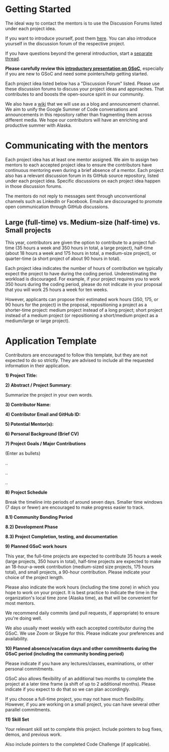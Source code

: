 # Getting Started
The ideal way to contact the mentors is to use the Discussion Forums listed under each project idea. 

If you want to introduce yourself, post them [here](https://github.com/uaanchorage/GSoC/discussions/1). You can also introduce yourself in the discussion forum of the respective project.

If you have questions beyond the general introduction, start a [separate thread](https://github.com/uaanchorage/GSoC/discussions/). 

**Please carefully review this [introductory presentation on GSoC](https://pradeeban.github.io/_pages/foss.html/)**, especially if you are new to GSoC and need some pointers/help getting started.

Each project idea listed below has a "Discussion Forum" listed. Please use these discussion forums to discuss your project ideas and approaches. That contributes to and boosts the open-source spirit in our community. 

We also have a [wiki](https://github.com/uaanchorage/GSoC/wiki) that we will use as a blog and announcement channel. We aim to unify the Google Summer of Code conversations and announcements in this repository rather than fragmenting them across different media. We hope our contributors will have an enriching and productive summer with Alaska.

# Communicating with the mentors

Each project idea has at least one mentor assigned. We aim to assign two mentors to each accepted project idea to ensure the contributors have continuous mentoring even during a brief absence of a mentor. Each project also has a relevant discussion forum in its GitHub source repository, listed under each project idea. Specific discussions on each project idea happen in those discussion forums.

The mentors do not reply to messages sent through unconventional channels such as LinkedIn or Facebook. Emails are discouraged to promote open communication through GitHub discussions.

## Large (full-time) vs. Medium-size (half-time) vs. Small projects

This year, contributors are given the option to contribute to a project full-time (35 hours a week and 350 hours in total, a large project), half-time (about 18 hours a week and 175 hours in total, a medium-size project), or quarter-time (a short project of about 90 hours in total). 

Each project idea indicates the number of hours of contribution we typically expect the project to have during the coding period. Underestimating the workload is discouraged. For example, if your project requires you to work 350 hours during the coding period, please do not indicate in your proposal that you will work 25 hours a week for ten weeks. 

However, applicants can propose their estimated work hours (350, 175, or 90 hours for the project) in the proposal, repositioning a project as a shorter-time project: medium project instead of a long project; short project instead of a medium project (or repositioning a short/medium project as a medium/large or large project).


# Application Template

Contributors are encouraged to follow this template, but they are not expected to do so strictly. They are advised to include all the requested information in their application.

**1) Project Title:**

**2) Abstract / Project Summary**:

Summarize the project in your own words.

**3) Contributor Name:**

**4) Contributor Email and GitHub ID:**

**5) Potential Mentor(s):**

**6) Personal Background (Brief CV)**

**7) Project Goals / Major Contributions**

(Enter as bullets)

..
     
..
     
..

**8) Project Schedule**

Break the timeline into periods of around seven days. Smaller time windows (7 days or fewer) are encouraged to make progress easier to track.

**8.1) Community Bonding Period**

**8.2) Development Phase**

**8.3) Project Completion, testing, and documentation**

**9) Planned GSoC work hours**

This year, the full-time projects are expected to contribute 35 hours a week (large projects, 350 hours in total), half-time projects are expected to make an 18-hour-a-week contribution (medium-sized size projects, 175 hours total), and small projects, a 90-hour contribution. Please indicate your choice of the project length. 

Please also indicate the work hours (including the time zone) in which you hope to work on your project. It is best practice to indicate the time in the organization's local time zone (Alaska time), as that will be convenient for most mentors.

We recommend daily commits (and pull requests, if appropriate) to ensure you're doing well.

We also usually meet weekly with each accepted contributor during the GSoC. We use Zoom or Skype for this. Please indicate your preferences and availability.

**10) Planned absence/vacation days and other commitments during the GSoC period (including the community bonding period)**

Please indicate if you have any lectures/classes, examinations, or other personal commitments.

GSoC  also allows flexibility of an additional two months to complete the project at a later time frame (a shift of up to 2 additional months). Please indicate if you expect to do that so we can plan accordingly.

If you choose a full-time project, you may not have much flexibility. However, if you are working on a small project, you can have several other parallel commitments.

**11) Skill Set**

Your relevant skill set to complete this project. Include pointers to bug fixes, demos, and previous work.

Also include pointers to the completed Code Challenge (if applicable).

